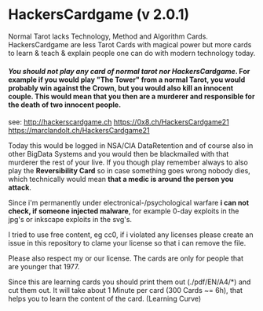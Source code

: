 # HackersCardgame (v 2.0.1)
Normal Tarot lacks Technology, Method and Algorithm Cards. HackersCardgame are less Tarot Cards with magical power but more cards to learn & teach & explain people one can do with modern technology today.

#### ***You should not play any card of normal tarot nor HackersCardgame***. For example if you would play "The Tower" from a normal Tarot, you would probably win against the Crown, but you would also kill an innocent couple. This would mean that you then are a murderer and responsible for the death of two innocent people.

see:
http://hackerscardgame.ch
https://0x8.ch/HackersCardgame21
https://marclandolt.ch/HackersCardgame21


Today this would be logged in NSA/CIA DataRetention and of course also in other BigData Systems and you would then be blackmailed with that murderer the rest of your live. If you though play remember always to also play the **Reversibility Card** so in case something goes wrong nobody dies, which technically would mean **that a medic is around the person you attack**.

Since i'm permanently under electronical-/psychological warfare **i can not check, if someone injected malware**, for example 0-day exploits in the jpg's or inkscape exploits in the svg's.

I tried to use free content, eg cc0, if i violated any licenses please create an issue in this repository to clame your license so that i can remove the file.

Please also respect my or our license. The cards are only for people that are younger that 1977.

Since this are learning cards you should print them out (./pdf/EN/A4/*) and cut them out. It will take about 1 Minute per card (300 Cards ~= 6h), that helps you to learn the content of the card. (Learning Curve)
